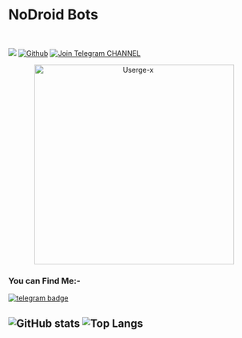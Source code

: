 <h1 align="centre"><b>NoDroid Bots</b></h1>
<br>

![](https://visitor-badge.laobi.icu/badge?page_id=NoDroidBots.NoDroidBots) [![Github](https://img.shields.io/github/followers/NoDroidBots?label=Follow&style=social)](https://github.com/NoDroidBots) [![Join Telegram CHANNEL](https://img.shields.io/badge/Join%20Telegram%20Channel-Click%20Here-blue)](https://t.me/NoDroid_Bots)
<p align="center">
   <a href="https://github.com/NoDroidBots/NoDroidBots"><img src="https://telegra.ph/file/683d73d8bdad9cb0fec0f.jpg" alt="Userge-x" width=400px></a>
   <br>
</p>
<h3> You can Find Me:-</h3>

[![telegram badge](https://img.shields.io/badge/@NoDroid_Bots-30302f?style=for-the-badge&logo=telegram)](https://t.me/NoDroid_Bots)


<h2 align="centre"><h2>



 
![GitHub stats](https://github-readme-stats.vercel.app/api?username=CLaY9950&show_icons=true&theme=merko) ![Top Langs](https://github-readme-stats.vercel.app/api/top-langs/?username=CLaY9950&theme=highcontrast)

